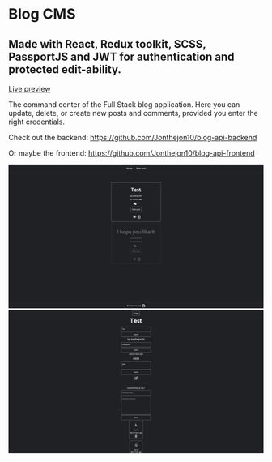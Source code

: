 # Blog CMS

## Made with React, Redux toolkit, SCSS, PassportJS and JWT for authentication and protected edit-ability.

<a href='https://jonthejon10.github.io/blog-cms/'>Live preview</a>

The command center of the Full Stack blog application.
Here you can update, delete, or create new posts and comments, provided you enter the right credentials.

Check out the backend: https://github.com/Jonthejon10/blog-api-backend

Or maybe the frontend: https://github.com/Jonthejon10/blog-api-frontend

<img src='src/images/project-preview.png'/>

<img src='src/images/project-preview(2).png'/>
